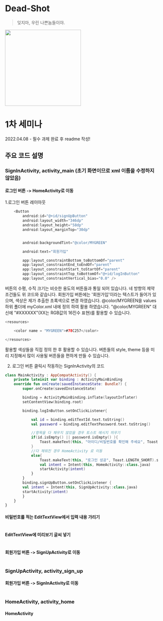 # Dead-Shot

> 잊지마, 우린 나쁜놈들이야.

<img src="https://user-images.githubusercontent.com/33388801/161442839-c1bdc8da-0c91-4ee5-9c45-22b953b53136.png" width=250/>

# 1차 세미나

2022.04.08 - 필수 과제 완료 후 readme 작성!

## 주요 코드 설명

### SignInActivity, activity_main (초기 화면이므로 xml 이름을 수정하지 않았음)

#### 로그인 버튼 -> HomeActivity로 이동
1.로그인 버튼 레이아웃
``` Kotlin
    <Button
        android:id="@+id/signUpButton"
        android:layout_width="346dp"
        android:layout_height="58dp"
        android:layout_marginTop="30dp"


        android:backgroundTint="@color/MYGREEN"

        android:text="회원가입"

        app:layout_constraintBottom_toBottomOf="parent"
        app:layout_constraintEnd_toEndOf="parent"
        app:layout_constraintStart_toStartOf="parent"
        app:layout_constraintTop_toBottomOf="@+id/logInButton"
        app:layout_constraintVertical_bias="0.0" />
```
버튼의 수평, 수직 크기는 비슷한 용도의 버튼들과 통일 되어 있습니다.
네 방향의 제약 조건들도 위 코드와 같습니다.
회원가입 버튼에는 '회원가입'이라는 텍스트가 들어가 있으며, 색상은 제가 추출한 초록색으로 변경 하였습니다. @color/MYGREEN을 values 하위 폴더에 myColor.xml 내에 정의 하여 활용 하였습니다. "@color/MYGREEN" 대신에 "#XXXXXX"(XX는 RGB값의 16진수 표현)를 활용할 수 있습니다.

``` Kotlin
<resources>

    <color name = "MYGREEN">#78C257</color>

</resources>
```
활용할 색상들을 직접 정의 한 후 활용할 수 있습니다.
버튼들의 style, theme 등을 미리 지정해서 많이 사용될 버튼들을 편하게 만들 수 있습니다.

2. 로그인 버튼 클릭시 작동하는 SignInActivity의 코드
``` Kotlin
class MainActivity : AppCompatActivity() {
    private lateinit var binding : ActivityMainBinding
    override fun onCreate(savedInstanceState: Bundle?) {
        super.onCreate(savedInstanceState)

        binding = ActivityMainBinding.inflate(layoutInflater)
        setContentView(binding.root)

        binding.logInButton.setOnClickListener{

            val id = binding.editTextId.text.toString()
            val password = binding.editTextPassword.text.toString()

            //항목을 다 채우지 않았을 경우 토스트 메시지 띄우기
            if(id.isEmpty() || password.isEmpty() ){
                Toast.makeText(this, "아이디/비밀번호를 확인해 주세요", Toast.LENGTH_SHORT).show()
            }
            //다 채워진 경우 HomeActivity 로 이동
            else{
                Toast.makeText(this, "로그인 성공", Toast.LENGTH_SHORT).show()
                val intent = Intent(this, HomeActivity::class.java)
                startActivity(intent)
            }
        }
        binding.signUpButton.setOnClickListener {
        val intent = Intent(this, SignUpActivity::class.java)
        startActivity(intent)
        }
    }
}
```

#### 비밀번호를 적는 EditTextView에서 입력 내용 가리기
``` Kotlin

```
#### EditTextView에 미리보기 글씨 넣기
``` Kotlin

```
#### 회원가입 버튼 -> SignUpActivity로 이동
``` Kotlin

```

### SignUpActivity, activity_sign_up

#### 회원가입 버튼 -> SignInActivity로 이동
``` Kotlin

```
### HomeActivity, activity_home

#### HomeActivity
``` Kotlin

```
